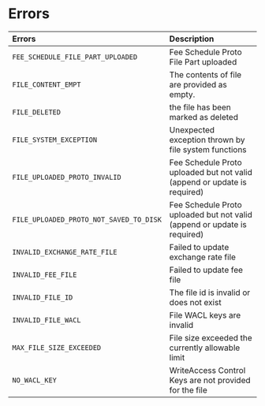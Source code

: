 # Errors

| Errors | Description |
| :--- | :--- |
| `FEE_SCHEDULE_FILE_PART_UPLOADED` | Fee Schedule Proto File Part uploaded |
| `FILE_CONTENT_EMPT` | The contents of file are provided as empty. |
| `FILE_DELETED` | the file has been marked as deleted |
| `FILE_SYSTEM_EXCEPTION` | Unexpected exception thrown by file system functions |
| `FILE_UPLOADED_PROTO_INVALID` | Fee Schedule Proto uploaded but not valid \(append or update is required\) |
| `FILE_UPLOADED_PROTO_NOT_SAVED_TO_DISK` | Fee Schedule Proto uploaded but not valid \(append or update is required\) |
| `INVALID_EXCHANGE_RATE_FILE` | Failed to update exchange rate file |
| `INVALID_FEE_FILE` | Failed to update fee file |
| `INVALID_FILE_ID` | The file id is invalid or does not exist |
| `INVALID_FILE_WACL` | File WACL keys are invalid |
| `MAX_FILE_SIZE_EXCEEDED` | File size exceeded the currently allowable limit |
| `NO_WACL_KEY` | WriteAccess Control Keys are not provided for the file |

